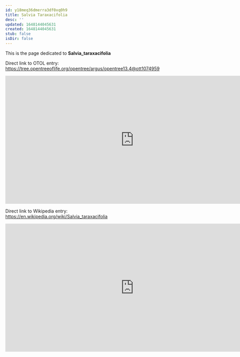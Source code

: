 ```yaml
---
id: y18meq36dmerra3df0xq0h9
title: Salvia Taraxacifolia
desc: ''
updated: 1648144045631
created: 1648144045631
stub: false
isDir: false
---
```

This is the page dedicated to **Salvia_taraxacifolia**


Direct link to OTOL entry: https://tree.opentreeoflife.org/opentree/argus/opentree13.4@ott1074959



<html>
    <body>
    <iframe src="https://tree.opentreeoflife.org/opentree/argus/opentree13.4@ott1074959"
    width="800" height="400" frameborder="0" allowfullscreen> </iframe>
    </body>
</html>
    


Direct link to Wikipedia entry: https://en.wikipedia.org/wiki/Salvia_taraxacifolia



<html>
    <body>
    <iframe src="https://en.wikipedia.org/wiki/Salvia_taraxacifolia"
    width="800" height="400" frameborder="0" allowfullscreen> </iframe>
    </body>
</html>
    
